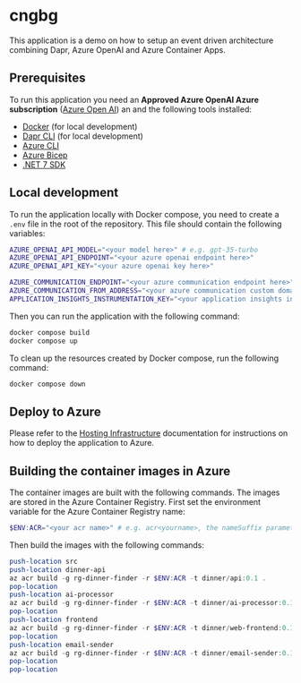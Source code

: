 # cngbg

This application is a demo on how to setup an event driven architecture combining Dapr, Azure OpenAI and Azure Container Apps.

## Prerequisites

To run this application you need an **Approved Azure OpenAI Azure subscription** ([Azure Open AI](https://azure.microsoft.com/en-us/products/cognitive-services/openai-service/)) an and the following tools installed:

- [Docker](https://www.docker.com/products/docker-desktop) (for local development)
- [Dapr CLI](https://docs.dapr.io/getting-started/install-dapr-cli/) (for local development)
- [Azure CLI](https://docs.microsoft.com/en-us/cli/azure/install-azure-cli)
- [Azure Bicep](https://docs.microsoft.com/en-us/azure/azure-resource-manager/bicep/install)
- [.NET 7 SDK](https://dotnet.microsoft.com/download/dotnet/7.0)

## Local development

To run the application locally with Docker compose, you need to create a `.env` file in the root of the repository. This file should contain the following variables:

```bash
AZURE_OPENAI_API_MODEL="<your model here>" # e.g. gpt-35-turbo
AZURE_OPENAI_API_ENDPOINT="<your azure openai endpoint here>" 
AZURE_OPENAI_API_KEY="<your azure openai key here>"

AZURE_COMMUNICATION_ENDPOINT="<your azure communication endpoint here>" 
AZURE_COMMUNICATION_FROM_ADDRESS="<your azure communication custom domain from address here>"
APPLICATION_INSIGHTS_INSTRUMENTATION_KEY="<your application insights instrumentation key here>"
```

Then you can run the application with the following command:

```bash
docker compose build
docker compose up
```

To clean up the resources created by Docker compose, run the following command:

```bash
docker compose down
```

## Deploy to Azure

Please refer to the [Hosting Infrastructure](infra/README.md) documentation for instructions on how to deploy the application to Azure.

## Building the container images in Azure

The container images are built with the following commands. The images are stored in the Azure Container Registry.
First set the environment variable for the Azure Container Registry name:

```powershell	
$ENV:ACR="<your acr name>" # e.g. acr<yourname>, the nameSuffix parameter from the deployment. 
```
Then build the images with the following commands:

```powershell
push-location src
push-location dinner-api
az acr build -g rg-dinner-finder -r $ENV:ACR -t dinner/api:0.1 .
pop-location
push-location ai-processor
az acr build -g rg-dinner-finder -r $ENV:ACR -t dinner/ai-processor:0.1 .
pop-location
push-location frontend
az acr build -g rg-dinner-finder -r $ENV:ACR -t dinner/web-frontend:0.1 .
pop-location
push-location email-sender
az acr build -g rg-dinner-finder -r $ENV:ACR -t dinner/email-sender:0.1 .
pop-location
pop-location
```

